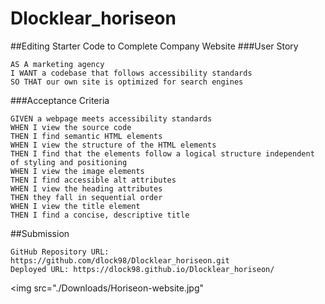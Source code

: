 # Dlocklear_horiseon

##Editing Starter Code to Complete Company Website
  ###User Story

    AS A marketing agency
    I WANT a codebase that follows accessibility standards
    SO THAT our own site is optimized for search engines
  
  ###Acceptance Criteria

    GIVEN a webpage meets accessibility standards
    WHEN I view the source code
    THEN I find semantic HTML elements
    WHEN I view the structure of the HTML elements
    THEN I find that the elements follow a logical structure independent of styling and positioning
    WHEN I view the image elements
    THEN I find accessible alt attributes
    WHEN I view the heading attributes
    THEN they fall in sequential order
    WHEN I view the title element
    THEN I find a concise, descriptive title
    
   ##Submission
    
    GitHub Repository URL: https://github.com/dlock98/Dlocklear_horiseon.git
    Deployed URL: https://dlock98.github.io/Dlocklear_horiseon/
    
<img src="./Downloads/Horiseon-website.jpg"
